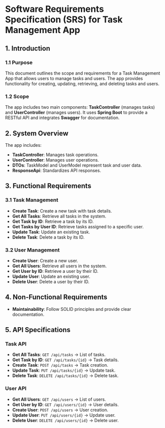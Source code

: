 # Software Requirements Specification (SRS) for Task Management App

## 1. Introduction

### 1.1 Purpose
This document outlines the scope and requirements for a Task Management App that allows users to manage tasks and users. The app provides functionality for creating, updating, retrieving, and deleting tasks and users.

### 1.2 Scope
The app includes two main components: **TaskController** (manages tasks) and **UserController** (manages users). It uses **Spring Boot** to provide a RESTful API and integrates **Swagger** for documentation.

## 2. System Overview
The app includes:

- **TaskController**: Manages task operations.
- **UserController**: Manages user operations.
- **DTOs**: TaskModel and UserModel represent task and user data.
- **ResponseApi**: Standardizes API responses.

## 3. Functional Requirements

### 3.1 Task Management
- **Create Task**: Create a new task with task details.
- **Get All Tasks**: Retrieve all tasks in the system.
- **Get Task by ID**: Retrieve a task by its ID.
- **Get Tasks by User ID**: Retrieve tasks assigned to a specific user.
- **Update Task**: Update an existing task.
- **Delete Task**: Delete a task by its ID.

### 3.2 User Management
- **Create User**: Create a new user.
- **Get All Users**: Retrieve all users in the system.
- **Get User by ID**: Retrieve a user by their ID.
- **Update User**: Update an existing user.
- **Delete User**: Delete a user by their ID.

## 4. Non-Functional Requirements

- **Maintainability**: Follow SOLID principles and provide clear documentation.

## 5. API Specifications

### Task API
- **Get All Tasks**: `GET /api/tasks` → List of tasks.
- **Get Task by ID**: `GET /api/tasks/{id}` → Task details.
- **Create Task**: `POST /api/tasks` → Task creation.
- **Update Task**: `PUT /api/tasks/{id}` → Update task.
- **Delete Task**: `DELETE /api/tasks/{id}` → Delete task.

### User API
- **Get All Users**: `GET /api/users` → List of users.
- **Get User by ID**: `GET /api/users/{id}` → User details.
- **Create User**: `POST /api/users` → User creation.
- **Update User**: `PUT /api/users/{id}` → Update user.
- **Delete User**: `DELETE /api/users/{id}` → Delete user.
